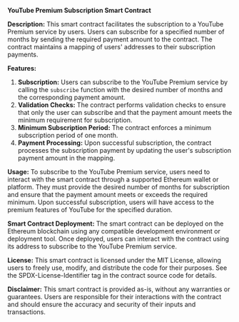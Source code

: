 **YouTube Premium Subscription Smart Contract**

**Description:**
This smart contract facilitates the subscription to a YouTube Premium service by users. Users can subscribe for a specified number of months by sending the required payment amount to the contract. The contract maintains a mapping of users' addresses to their subscription payments.

**Features:**
1. **Subscription:** Users can subscribe to the YouTube Premium service by calling the `subscribe` function with the desired number of months and the corresponding payment amount.
2. **Validation Checks:** The contract performs validation checks to ensure that only the user can subscribe and that the payment amount meets the minimum requirement for subscription.
3. **Minimum Subscription Period:** The contract enforces a minimum subscription period of one month.
4. **Payment Processing:** Upon successful subscription, the contract processes the subscription payment by updating the user's subscription payment amount in the mapping.

**Usage:**
To subscribe to the YouTube Premium service, users need to interact with the smart contract through a supported Ethereum wallet or platform. They must provide the desired number of months for subscription and ensure that the payment amount meets or exceeds the required minimum. Upon successful subscription, users will have access to the premium features of YouTube for the specified duration.

**Smart Contract Deployment:**
The smart contract can be deployed on the Ethereum blockchain using any compatible development environment or deployment tool. Once deployed, users can interact with the contract using its address to subscribe to the YouTube Premium service.

**License:**
This smart contract is licensed under the MIT License, allowing users to freely use, modify, and distribute the code for their purposes. See the SPDX-License-Identifier tag in the contract source code for details.

**Disclaimer:**
This smart contract is provided as-is, without any warranties or guarantees. Users are responsible for their interactions with the contract and should ensure the accuracy and security of their inputs and transactions.
